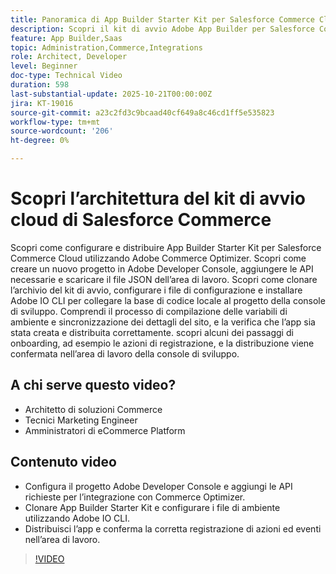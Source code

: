 ```yaml
---
title: Panoramica di App Builder Starter Kit per Salesforce Commerce Cloud
description: Scopri il kit di avvio Adobe App Builder per Salesforce Commerce Cloud con Adobe Commerce Optimizer.
feature: App Builder,Saas
topic: Administration,Commerce,Integrations
role: Architect, Developer
level: Beginner
doc-type: Technical Video
duration: 598
last-substantial-update: 2025-10-21T00:00:00Z
jira: KT-19016
source-git-commit: a23c2fd3c9bcaad40cf649a8c46cd1ff5e535823
workflow-type: tm+mt
source-wordcount: '206'
ht-degree: 0%

---
```



# Scopri l’architettura del kit di avvio cloud di Salesforce Commerce

Scopri come configurare e distribuire App Builder Starter Kit per Salesforce Commerce Cloud utilizzando Adobe Commerce Optimizer. Scopri come creare un nuovo progetto in Adobe Developer Console, aggiungere le API necessarie e scaricare il file JSON dell’area di lavoro. Scopri come clonare l’archivio del kit di avvio, configurare i file di configurazione e installare Adobe IO CLI per collegare la base di codice locale al progetto della console di sviluppo. Comprendi il processo di compilazione delle variabili di ambiente e sincronizzazione dei dettagli del sito, e la verifica che l’app sia stata creata e distribuita correttamente. scopri alcuni dei passaggi di onboarding, ad esempio le azioni di registrazione, e la distribuzione viene confermata nell’area di lavoro della console di sviluppo.

## A chi serve questo video?

* Architetto di soluzioni Commerce
* Tecnici Marketing Engineer
* Amministratori di eCommerce Platform

## Contenuto video

* Configura il progetto Adobe Developer Console e aggiungi le API richieste per l’integrazione con Commerce Optimizer.
* Clonare App Builder Starter Kit e configurare i file di ambiente utilizzando Adobe IO CLI.
* Distribuisci l’app e conferma la corretta registrazione di azioni ed eventi nell’area di lavoro.

>[!VIDEO](https://video.tv.adobe.com/v/3476090?captions=ita&learn=on)
